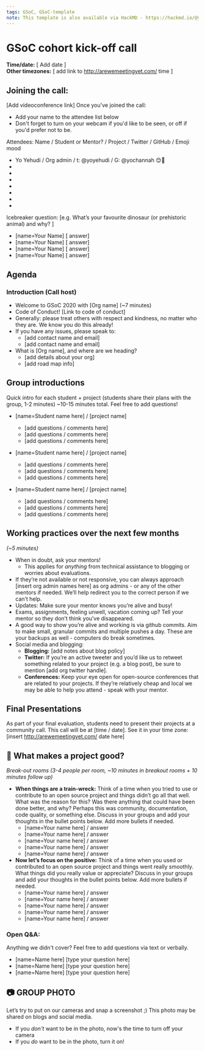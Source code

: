 ```yaml
---
tags: GSoC, GSoC-template
note: This template is also available via HackMD - https://hackmd.io/@yoyehudi/Hk3wd-ZPr
---
```


# GSoC cohort kick-off call

**Time/date:** [ Add date ]  
**Other timezones:** [ add link to http://arewemeetingyet.com/ time ]

## Joining the call:
[Add videoconference link]
Once you've joined the call:
- Add your name to the attendee list below
- Don't forget to turn on your webcam if you'd like to be seen, or off if you'd prefer not to be.


Attendees: Name / Student or Mentor? / Project / Twitter / GitHub / Emoji mood
- Yo Yehudi / Org admin / t: @yoyehudi / G: @yochannah 😊🎉
-
-
-
-
-
-
-  

Icebreaker question: [e.g. What’s your favourite dinosaur (or prehistoric animal) and why? ]
- [name=Your Name] [ answer]
- [name=Your Name] [ answer]
- [name=Your Name] [ answer]
- [name=Your Name] [ answer]

## Agenda

### Introduction (Call host)
 - Welcome to GSoC 2020 with [Org name] (~7 minutes)
 - Code of Conduct! [Link to code of conduct]
  - Generally: please treat others with respect and kindness, no matter who they are. We know you do this already!
  - If you have any issues, please speak to:
    - [add contact name and email]
    - [add contact name and email]
- What is [Org name], and where are we heading?
    - [add details about your org]
    - [add road map info]

## Group introductions
Quick intro for each student + project (students share their plans with the group, 1-2 minutes) ~10-15 minutes total. Feel free to add questions!

- [name=Student name here] / [project name]
    - [add questions / comments here]
    - [add questions / comments here]
    - [add questions / comments here]

- [name=Student name here] / [project name]
    - [add questions / comments here]
    - [add questions / comments here]
    - [add questions / comments here]

- [name=Student name here] / [project name]
    - [add questions / comments here]
    - [add questions / comments here]
    - [add questions / comments here]

## Working practices over the next few months
_(~5 minutes)_

- When in doubt, ask your mentors!
    - This applies for *anything* from technical assistance to blogging or worries about evaluations.
- If they’re not available or not responsive, you can always approach [insert org admin names here] as org admins - or any of the other mentors if needed.  We’ll help redirect you to the correct person if we can’t help.
- Updates: Make sure your mentor knows you’re alive and busy!
- Exams, assignments, feeling unwell, vacation coming up? Tell your mentor so they don’t think you’ve disappeared.
- A good way to show you’re alive and working is via github commits. Aim to make small, granular commits and multiple pushes a day. These are your backups as well - computers do break sometimes.
- Social media and blogging:
    - **Blogging:** [add notes about blog policy]
    - **Twitter:** If you’re an active tweeter and you’d like us to retweet something related to your project (e.g. a blog post), be sure to mention [add org twitter handle].
    - **Conferences:** Keep your eye open for open-source conferences that are related to your projects. If they’re relatively cheap and local we may be able to help you attend - speak with your mentor.

## Final Presentations
As part of your final evaluation, students need to present their projects at a community call. This call will be at [time / date]. See it in your time zone: [insert http://arewemeetingyet.com/ date here]

## 💬 What makes a project good?
_Break-out rooms (3-4 people per room, ~10 minutes in breakout rooms + 10 minutes follow up)_

- **When things are a train-wreck:** Think of a time when you tried to use or contribute to an open source project and things didn’t go all that well. What was the reason for this? Was there anything that could have been done better, and why? Perhaps this was community, documentation, code quality, or something else. Discuss in your groups and add your thoughts in the bullet points below. Add more bullets if needed.
    - [name=Your name here] / answer
    - [name=Your name here] / answer
    - [name=Your name here] / answer
    - [name=Your name here] / answer
    - [name=Your name here] / answer
- **Now let’s focus on the positive:** Think of a time when you used or contributed to an open source project and things went really smoothly. What things did you really value or appreciate? Discuss in your groups and add your thoughts in the bullet points below. Add more bullets if needed.
    - [name=Your name here] / answer
    - [name=Your name here] / answer
    - [name=Your name here] / answer
    - [name=Your name here] / answer
    - [name=Your name here] / answer

### Open Q&A:
Anything we didn't cover? Feel free to add questions via text or verbally.
- [name=Name here] [type your question here]
- [name=Name here] [type your question here]
- [name=Name here] [type your question here]

## :camera: GROUP PHOTO

Let’s try to put on our cameras and snap a screenshot ;) This photo may be shared on blogs and social media.
- If you _don't_ want to be in the photo, now's the time to turn off your camera
- If you _do_ want to be in the photo, turn it on!
